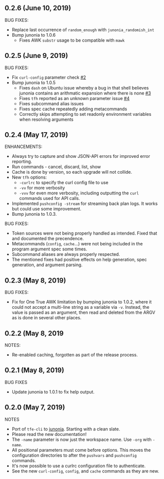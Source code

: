 ## 0.2.6 (June 10, 2019)

BUG FIXES:

* Replace last occurrence of `random_enough` with `junonia_randomish_int`
* Bump junonia to 1.0.6
  - Fixes AWK `substr` usage to be compatible with `mawk`

## 0.2.5 (June 9, 2019)

BUG FIXES:

* Fix `curl-config` parameter check [#2](https://github.com/hashicorp-community/tf-helper/pull/2)
* Bump junonia to 1.0.5
  - Fixes `dash` on Ubuntu issue whereby a bug in that shell believes junonia contains an arithmatic expansion where there is none [#3](https://github.com/hashicorp-community/tf-helper/issues/3)
  - Fixes `tfh` reported as an unknown parameter issue [#4](https://github.com/hashicorp-community/tf-helper/issues/4)
  - Fixes subcommand alias issues
  - Fixes spec cache repeatedly adding metacommands
  - Correctly skips attempting to set readonly environment variables when resolving arguments

## 0.2.4 (May 17, 2019)

ENHANCEMENTS:

* Always try to capture and show JSON-API errors for improved error reporting.
* Run commands - cancel, discard, list, show
* Cache is done by version, so each upgrade will not collide.
* New `tfh` options:
  - `-curlrc` to specify the curl config file to use
  - `-vv` for more verbosity
  - `-vvv` for even more verbosity, including outputting the `curl` commands used for API calls.
* Implemented `pushconfig -stream` for streaming back plan logs. It works but could use some improvement.
* Bump junonia to 1.0.3.

BUG FIXES:

* Token sources were not being properly handled as intended. Fixed that and documented the precendence.
* Metacommands (`config`, `cache`...) were not being included in the program argument spec some times.
* Subcommand aliases are always properly respected.
* The mentioned fixes had positive effects on help generation, spec generation, and argument parsing.

## 0.2.3 (May 8, 2019)

BUG FIXES:

* Fix for One True AWK limitation by bumping junonia to 1.0.2, where it could not accept a multi-line string as a variable via `-v`. Instead, the value is passed as an argument, then read and deleted from the ARGV as is done in several other places.

## 0.2.2 (May 8, 2019

NOTES:

* Re-enabled caching, forgotten as part of the release process.

## 0.2.1 (May 8, 2019)

BUG FIXES

* Update junonia to 1.0.1 to fix help output.

## 0.2.0 (May 7, 2019)

NOTES

* Port of `tfe-cli` to [junonia](https://github.com/fprimex/junonia). Starting with a clean slate.
* Please read the new documentation!
* The `-name` parameter is now just the workspace name. Use `-org` with `-name`.
* All positional parameters must come before options. This moves the configuration directories to after the `pushvars` and `pushconfig` commands.
* It's now possible to use a curlrc configuration file to authenticate.
* See the new `curl-config`, `config`, and `cache` commands as they are new.

